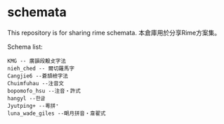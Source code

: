 schemata
========

This repository is for sharing rime schemata.
本倉庫用於分享Rime方案集。

Schema list:

	KMG -- 廣韻段毄攴字法
	nieh_ched -- 爾切羅馬字
	Cangjie6 --蒼頡檢字法
	Chuimfuhau --注音文
	bopomofo_hsu --注音・許式
	hangyl --한글
	Jyutping+ --粵拼⁺
	luna_wade_giles --朙月拼音・韋翟式